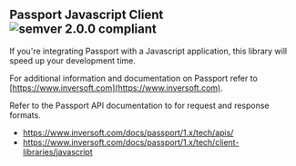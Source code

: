 ## Passport Javascript Client ![semver 2.0.0 compliant](http://img.shields.io/badge/semver-2.0.0-brightgreen.svg?style=flat-square)
If you're integrating Passport with a Javascript application, this library will speed up your development time.

For additional information and documentation on Passport refer to [https://www.inversoft.com](https://www.inversoft.com).

Refer to the Passport API documentation to for request and response formats. 
* https://www.inversoft.com/docs/passport/1.x/tech/apis/
* https://www.inversoft.com/docs/passport/1.x/tech/client-libraries/javascript